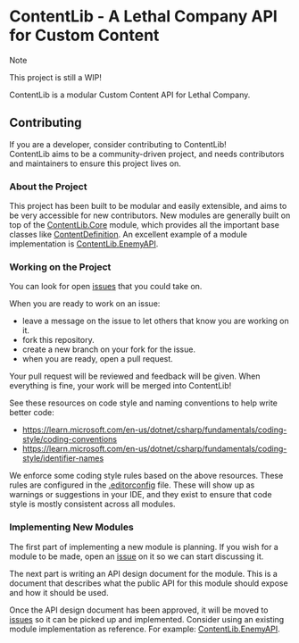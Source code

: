 # ContentLib - A Lethal Company API for Custom Content

> [!NOTE]  
> This project is still a WIP!

ContentLib is a modular Custom Content API for Lethal Company.

## Contributing

If you are a developer, consider contributing to ContentLib!  
ContentLib aims to be a community-driven project, and needs contributors and maintainers to ensure this project lives on.

### About the Project

This project has been built to be modular and easily extensible, and aims to be very accessible for new contributors. New modules are generally built on top of the [ContentLib.Core](/src/ContentLib.Core/) module, which provides all the important base classes like [ContentDefinition](/src/ContentLib.Core/ContentDefinition.cs). An excellent example of a module implementation is [ContentLib.EnemyAPI](/src/ContentLib.EnemyAPI/).

### Working on the Project

You can look for open [issues](https://github.com/LC-ContentLib/LC-ContentLib/issues) that you could take on.

When you are ready to work on an issue:
- leave a message on the issue to let others that know you are working on it.
- fork this repository.
- create a new branch on your fork for the issue.
- when you are ready, open a pull request.

Your pull request will be reviewed and feedback will be given. When everything is fine, your work will be merged into ContentLib!

See these resources on code style and naming conventions to help write better code:

- https://learn.microsoft.com/en-us/dotnet/csharp/fundamentals/coding-style/coding-conventions
- https://learn.microsoft.com/en-us/dotnet/csharp/fundamentals/coding-style/identifier-names

We enforce some coding style rules based on the above resources. These rules are configured in the [.editorconfig](/.editorconfig) file. These will show up as warnings or suggestions in your IDE, and they exist to ensure that code style is mostly consistent across all modules.

### Implementing New Modules

The first part of implementing a new module is planning. If you wish for a module to be made, open an [issue](https://github.com/LC-ContentLib/LC-ContentLib/issues) on it so we can start discussing it.

The next part is writing an API design document for the module. This is a document that describes what the public API for this module should expose and how it should be used.

Once the API design document has been approved, it will be moved to [issues](https://github.com/LC-ContentLib/LC-ContentLib/issues) so it can be picked up and implemented. Consider using an existing module implementation as reference. For example: [ContentLib.EnemyAPI](/src/ContentLib.EnemyAPI/).